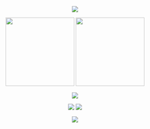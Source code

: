 <p align="center" ><img  src="https://capsule-render.vercel.app/api?type=waving&color=5e5e5e&height=150&section=header&text=Luis%20Marques+😉&fontSize=30&fontColor=fff&animation=twinkling&fontAlignY=35" /> </p>


<div align="center">
<img height="180em" src="https://github-readme-stats.vercel.app/api?username=luisfelipeandrade19&show_icons=true&theme=dark"/>
<img height="180em" src="https://github-readme-stats.vercel.app/api/top-langs/?username=luisfelipeandrade19&layout=compact&langs_count=16&theme=dark"/>
</div>

<p align="center">
  <img src="https://github-profile-trophy.vercel.app/?username=luisfelipeandrade19&theme=dark&row=2&no-bg=true&column=3&margin-w=15&margin-h=15" />
</p>

<div align="center"> 
  <a href="https://instagram.com/felipeandrade.19" target="_blank"><img src="https://img.shields.io/badge/-Instagram-%23E4405F?style=for-the-badge&logo=instagram&logoColor=white" target="_blank"></a>
  <a href="https://www.linkedin.com/in/felipeandrade19/" target="_blank"><img src="https://img.shields.io/badge/-LinkedIn-%230077B5?style=for-the-badge&logo=linkedin&logoColor=white" target="_blank"></a> 
</div>

<p align="center"> <img  src="https://capsule-render.vercel.app/api?type=waving&color=5e5e5e&height=150&section=footer"/> </p>

